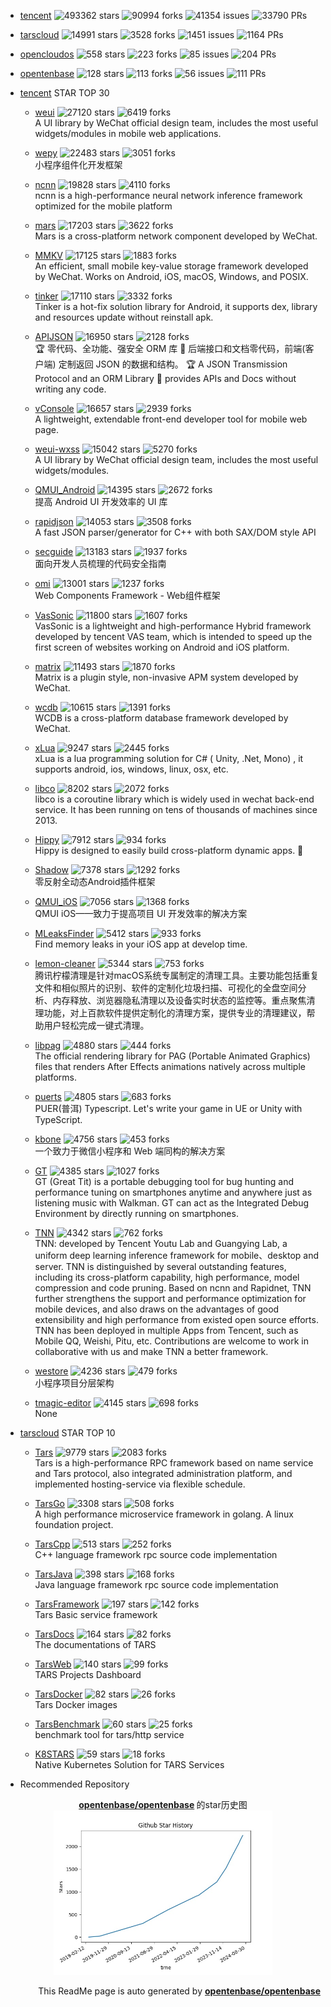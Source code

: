 
+ [tencent](https://github.com/tencent)
![493362 stars](https://img.shields.io/badge/Stars-493362-green)
![90994 forks](https://img.shields.io/badge/Forks-90994-green)
![41354 issues](https://img.shields.io/badge/Issues-41354-green)
![33790 PRs](https://img.shields.io/badge/PRs-33790-green)

+ [tarscloud](https://github.com/tarscloud)
![14991 stars](https://img.shields.io/badge/Stars-14991-green)
![3528 forks](https://img.shields.io/badge/Forks-3528-green)
![1451 issues](https://img.shields.io/badge/Issues-1451-green)
![1164 PRs](https://img.shields.io/badge/PRs-1164-green)

+ [opencloudos](https://github.com/opencloudos)
![558 stars](https://img.shields.io/badge/Stars-558-green)
![223 forks](https://img.shields.io/badge/Forks-223-green)
![85 issues](https://img.shields.io/badge/Issues-85-green)
![204 PRs](https://img.shields.io/badge/PRs-204-green)

+ [opentenbase](https://github.com/opentenbase)
![128 stars](https://img.shields.io/badge/Stars-128-green)
![113 forks](https://img.shields.io/badge/Forks-113-green)
![56 issues](https://img.shields.io/badge/Issues-56-green)
![111 PRs](https://img.shields.io/badge/PRs-111-green)



+ [tencent](https://github.com/tencent) STAR TOP 30
    
    + [weui](https://github.com/tencent/weui) 
    ![27120 stars](https://img.shields.io/badge/Stars-27120-green)
    ![6419 forks](https://img.shields.io/badge/Forks-6419-green)  
    A UI library by WeChat official design team, includes the most useful widgets/modules in mobile web applications.
    
    + [wepy](https://github.com/tencent/wepy) 
    ![22483 stars](https://img.shields.io/badge/Stars-22483-green)
    ![3051 forks](https://img.shields.io/badge/Forks-3051-green)  
    小程序组件化开发框架
    
    + [ncnn](https://github.com/tencent/ncnn) 
    ![19828 stars](https://img.shields.io/badge/Stars-19828-green)
    ![4110 forks](https://img.shields.io/badge/Forks-4110-green)  
    ncnn is a high-performance neural network inference framework optimized for the mobile platform
    
    + [mars](https://github.com/tencent/mars) 
    ![17203 stars](https://img.shields.io/badge/Stars-17203-green)
    ![3622 forks](https://img.shields.io/badge/Forks-3622-green)  
    Mars is a cross-platform network component  developed by WeChat.
    
    + [MMKV](https://github.com/tencent/MMKV) 
    ![17125 stars](https://img.shields.io/badge/Stars-17125-green)
    ![1883 forks](https://img.shields.io/badge/Forks-1883-green)  
    An efficient, small mobile key-value storage framework developed by WeChat. Works on Android, iOS, macOS, Windows, and POSIX.
    
    + [tinker](https://github.com/tencent/tinker) 
    ![17110 stars](https://img.shields.io/badge/Stars-17110-green)
    ![3332 forks](https://img.shields.io/badge/Forks-3332-green)  
    Tinker is a hot-fix solution library for Android, it supports dex, library and resources update without reinstall apk.
    
    + [APIJSON](https://github.com/tencent/APIJSON) 
    ![16950 stars](https://img.shields.io/badge/Stars-16950-green)
    ![2128 forks](https://img.shields.io/badge/Forks-2128-green)  
    🏆 零代码、全功能、强安全 ORM 库 🚀 后端接口和文档零代码，前端(客户端) 定制返回 JSON 的数据和结构。 🏆 A JSON Transmission Protocol and an ORM Library 🚀  provides APIs and Docs without writing any code.
    
    + [vConsole](https://github.com/tencent/vConsole) 
    ![16657 stars](https://img.shields.io/badge/Stars-16657-green)
    ![2939 forks](https://img.shields.io/badge/Forks-2939-green)  
    A lightweight, extendable front-end developer tool for mobile web page.
    
    + [weui-wxss](https://github.com/tencent/weui-wxss) 
    ![15042 stars](https://img.shields.io/badge/Stars-15042-green)
    ![5270 forks](https://img.shields.io/badge/Forks-5270-green)  
    A UI library by WeChat official design team, includes the most useful widgets/modules.
    
    + [QMUI_Android](https://github.com/tencent/QMUI_Android) 
    ![14395 stars](https://img.shields.io/badge/Stars-14395-green)
    ![2672 forks](https://img.shields.io/badge/Forks-2672-green)  
    提高 Android UI 开发效率的 UI 库
    
    + [rapidjson](https://github.com/tencent/rapidjson) 
    ![14053 stars](https://img.shields.io/badge/Stars-14053-green)
    ![3508 forks](https://img.shields.io/badge/Forks-3508-green)  
    A fast JSON parser/generator for C++ with both SAX/DOM style API
    
    + [secguide](https://github.com/tencent/secguide) 
    ![13183 stars](https://img.shields.io/badge/Stars-13183-green)
    ![1937 forks](https://img.shields.io/badge/Forks-1937-green)  
    面向开发人员梳理的代码安全指南
    
    + [omi](https://github.com/tencent/omi) 
    ![13001 stars](https://img.shields.io/badge/Stars-13001-green)
    ![1237 forks](https://img.shields.io/badge/Forks-1237-green)  
    Web Components Framework - Web组件框架
    
    + [VasSonic](https://github.com/tencent/VasSonic) 
    ![11800 stars](https://img.shields.io/badge/Stars-11800-green)
    ![1607 forks](https://img.shields.io/badge/Forks-1607-green)  
    VasSonic is a lightweight and high-performance Hybrid framework developed by tencent VAS team, which is intended to speed up the first screen of websites working on Android and iOS platform. 
    
    + [matrix](https://github.com/tencent/matrix) 
    ![11493 stars](https://img.shields.io/badge/Stars-11493-green)
    ![1870 forks](https://img.shields.io/badge/Forks-1870-green)  
    Matrix is a plugin style, non-invasive APM system developed by WeChat.
    
    + [wcdb](https://github.com/tencent/wcdb) 
    ![10615 stars](https://img.shields.io/badge/Stars-10615-green)
    ![1391 forks](https://img.shields.io/badge/Forks-1391-green)  
    WCDB is a cross-platform database framework developed by WeChat.
    
    + [xLua](https://github.com/tencent/xLua) 
    ![9247 stars](https://img.shields.io/badge/Stars-9247-green)
    ![2445 forks](https://img.shields.io/badge/Forks-2445-green)  
    xLua is a lua programming solution for  C# ( Unity, .Net, Mono) , it supports android, ios, windows, linux, osx, etc.
    
    + [libco](https://github.com/tencent/libco) 
    ![8202 stars](https://img.shields.io/badge/Stars-8202-green)
    ![2072 forks](https://img.shields.io/badge/Forks-2072-green)  
    libco is a coroutine library which is widely used in wechat  back-end service. It has been running on tens of thousands of machines since 2013.
    
    + [Hippy](https://github.com/tencent/Hippy) 
    ![7912 stars](https://img.shields.io/badge/Stars-7912-green)
    ![934 forks](https://img.shields.io/badge/Forks-934-green)  
    Hippy is designed to easily build cross-platform dynamic apps. 👏
    
    + [Shadow](https://github.com/tencent/Shadow) 
    ![7378 stars](https://img.shields.io/badge/Stars-7378-green)
    ![1292 forks](https://img.shields.io/badge/Forks-1292-green)  
    零反射全动态Android插件框架
    
    + [QMUI_iOS](https://github.com/tencent/QMUI_iOS) 
    ![7056 stars](https://img.shields.io/badge/Stars-7056-green)
    ![1368 forks](https://img.shields.io/badge/Forks-1368-green)  
    QMUI iOS——致力于提高项目 UI 开发效率的解决方案
    
    + [MLeaksFinder](https://github.com/tencent/MLeaksFinder) 
    ![5412 stars](https://img.shields.io/badge/Stars-5412-green)
    ![933 forks](https://img.shields.io/badge/Forks-933-green)  
    Find memory leaks in your iOS app at develop time.
    
    + [lemon-cleaner](https://github.com/tencent/lemon-cleaner) 
    ![5344 stars](https://img.shields.io/badge/Stars-5344-green)
    ![753 forks](https://img.shields.io/badge/Forks-753-green)  
    腾讯柠檬清理是针对macOS系统专属制定的清理工具。主要功能包括重复文件和相似照片的识别、软件的定制化垃圾扫描、可视化的全盘空间分析、内存释放、浏览器隐私清理以及设备实时状态的监控等。重点聚焦清理功能，对上百款软件提供定制化的清理方案，提供专业的清理建议，帮助用户轻松完成一键式清理。
    
    + [libpag](https://github.com/tencent/libpag) 
    ![4880 stars](https://img.shields.io/badge/Stars-4880-green)
    ![444 forks](https://img.shields.io/badge/Forks-444-green)  
    The official rendering library for PAG (Portable Animated Graphics) files that renders After Effects animations natively across multiple platforms.
    
    + [puerts](https://github.com/tencent/puerts) 
    ![4805 stars](https://img.shields.io/badge/Stars-4805-green)
    ![683 forks](https://img.shields.io/badge/Forks-683-green)  
    PUER(普洱) Typescript. Let's write your game in UE or Unity with TypeScript.
    
    + [kbone](https://github.com/tencent/kbone) 
    ![4756 stars](https://img.shields.io/badge/Stars-4756-green)
    ![453 forks](https://img.shields.io/badge/Forks-453-green)  
    一个致力于微信小程序和 Web 端同构的解决方案
    
    + [GT](https://github.com/tencent/GT) 
    ![4385 stars](https://img.shields.io/badge/Stars-4385-green)
    ![1027 forks](https://img.shields.io/badge/Forks-1027-green)  
    GT (Great Tit) is a portable debugging tool for bug hunting and performance tuning on smartphones anytime and anywhere just as listening music with Walkman. GT can act as the Integrated Debug Environment by directly running on smartphones.
    
    + [TNN](https://github.com/tencent/TNN) 
    ![4342 stars](https://img.shields.io/badge/Stars-4342-green)
    ![762 forks](https://img.shields.io/badge/Forks-762-green)  
    TNN: developed by Tencent Youtu Lab and Guangying Lab, a uniform deep learning inference framework for mobile、desktop and server. TNN is distinguished by several outstanding features, including its cross-platform capability, high performance, model compression and code pruning. Based on ncnn and Rapidnet, TNN further strengthens the support and performance optimization for mobile devices, and also draws on the advantages of good extensibility and high performance from existed open source efforts. TNN has been deployed in multiple Apps from Tencent, such as Mobile QQ, Weishi, Pitu, etc. Contributions are welcome to work in collaborative with us and make TNN a better framework. 
    
    + [westore](https://github.com/tencent/westore) 
    ![4236 stars](https://img.shields.io/badge/Stars-4236-green)
    ![479 forks](https://img.shields.io/badge/Forks-479-green)  
    小程序项目分层架构
    
    + [tmagic-editor](https://github.com/tencent/tmagic-editor) 
    ![4145 stars](https://img.shields.io/badge/Stars-4145-green)
    ![698 forks](https://img.shields.io/badge/Forks-698-green)  
    None
    

+ [tarscloud](https://github.com/tarscloud) STAR TOP 10
    
    + [Tars](https://github.com/tarscloud/Tars) 
    ![9779 stars](https://img.shields.io/badge/Stars-9779-green)
    ![2083 forks](https://img.shields.io/badge/Forks-2083-green)  
    Tars is a high-performance RPC framework based on name service and Tars protocol, also integrated administration platform, and implemented hosting-service via flexible schedule.
    
    + [TarsGo](https://github.com/tarscloud/TarsGo) 
    ![3308 stars](https://img.shields.io/badge/Stars-3308-green)
    ![508 forks](https://img.shields.io/badge/Forks-508-green)  
    A  high performance microservice  framework  in golang. A linux foundation project.
    
    + [TarsCpp](https://github.com/tarscloud/TarsCpp) 
    ![513 stars](https://img.shields.io/badge/Stars-513-green)
    ![252 forks](https://img.shields.io/badge/Forks-252-green)  
    C++ language framework rpc source code implementation
    
    + [TarsJava](https://github.com/tarscloud/TarsJava) 
    ![398 stars](https://img.shields.io/badge/Stars-398-green)
    ![168 forks](https://img.shields.io/badge/Forks-168-green)  
    Java language framework rpc source code implementation
    
    + [TarsFramework](https://github.com/tarscloud/TarsFramework) 
    ![197 stars](https://img.shields.io/badge/Stars-197-green)
    ![142 forks](https://img.shields.io/badge/Forks-142-green)  
    Tars Basic service framework
    
    + [TarsDocs](https://github.com/tarscloud/TarsDocs) 
    ![164 stars](https://img.shields.io/badge/Stars-164-green)
    ![82 forks](https://img.shields.io/badge/Forks-82-green)  
    The documentations of TARS
    
    + [TarsWeb](https://github.com/tarscloud/TarsWeb) 
    ![140 stars](https://img.shields.io/badge/Stars-140-green)
    ![99 forks](https://img.shields.io/badge/Forks-99-green)  
    TARS Projects Dashboard
    
    + [TarsDocker](https://github.com/tarscloud/TarsDocker) 
    ![82 stars](https://img.shields.io/badge/Stars-82-green)
    ![26 forks](https://img.shields.io/badge/Forks-26-green)  
    Tars Docker  images
    
    + [TarsBenchmark](https://github.com/tarscloud/TarsBenchmark) 
    ![60 stars](https://img.shields.io/badge/Stars-60-green)
    ![25 forks](https://img.shields.io/badge/Forks-25-green)  
    benchmark tool for tars/http service
    
    + [K8STARS](https://github.com/tarscloud/K8STARS) 
    ![59 stars](https://img.shields.io/badge/Stars-59-green)
    ![18 forks](https://img.shields.io/badge/Forks-18-green)  
    Native Kubernetes  Solution for TARS Services
    


+ Recommended Repository  
<p align="center">
      <strong>
        <a href="https://github.com/opentenbase/opentenbase" target="_blank">opentenbase/opentenbase</a>
      </strong>  的star历史图
  <br>
  <img src="https://raw.githubusercontent.com/ButterAndButterfly/GithubTools/master/data/stars_history.jpg" width="350px"></img>    
</p>

<p align="right">
      This ReadMe page is auto generated by 
      <strong>
        <a href="https://github.com/opentenbase/opentenbase" target="_blank">opentenbase/opentenbase</a><br>
      </strong>   
</p>